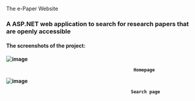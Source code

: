 The e-Paper Website<h3>

A ASP.NET web application to search for research papers that are openly accessible<h4>

The screenshots of the project:<h4>

![image](https://user-images.githubusercontent.com/67873006/130229302-129777a4-4085-4bc5-8794-c07ca4783013.png)
  
                                                    Homepage
  
  
  

![image](https://user-images.githubusercontent.com/67873006/130229448-7bf21c5b-0e0c-4b3c-b632-765e7b5bfbfd.png)
  
                                                   Search page
